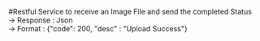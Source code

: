 #Restful Service to receive an Image File and send the completed Status </br>
-> Response : Json </br>
-> Format : {"code": 200, "desc" : "Upload Success"} </br>
